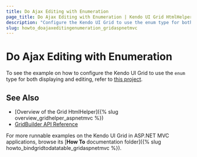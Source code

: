 ```yaml
---
title: Do Ajax Editing with Enumeration
page_title: Do Ajax Editing with Enumeration | Kendo UI Grid HtmlHelper
description: "Configure the Kendo UI Grid to use the enum type for both displaying and editing."
slug: howto_doajaxeditingenumeration_gridaspnetmvc
---
```


# Do Ajax Editing with Enumeration

To see the example on how to configure the Kendo UI Grid to use the `enum` type for both displaying and editing, refer to [this project](https://github.com/telerik/ui-for-aspnet-mvc-examples/tree/master/grid/ajax-editing-with-enumration).

## See Also

* [Overview of the Grid HtmlHelper]({% slug overview_gridhelper_aspnetmvc %})
* [GridBuilder API Reference](/api/aspnet-mvc/Kendo.Mvc.UI.Fluent/AutoCompleteBuilder)

For more runnable examples on the Kendo UI Grid in ASP.NET MVC applications, browse its [**How To** documentation folder]({% slug howto_bindgridtodatatable_gridaspnetmvc %}).
